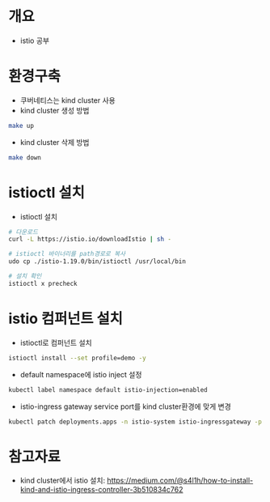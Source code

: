# 개요
* istio 공부

# 환경구축
* 쿠버네티스는 kind cluster 사용
* kind cluster 생성 방법
```bash
make up
```

* kind cluster 삭제 방법
```bash
make down
```

# istioctl 설치
* istioctl 설치
```bash
# 다운로드
curl -L https://istio.io/downloadIstio | sh -

# istioctl 바이너리를 path경로로 복사
udo cp ./istio-1.19.0/bin/istioctl /usr/local/bin

# 설치 확인
istioctl x precheck
```

# istio 컴퍼넌트 설치
* istioctl로 컴퍼넌트 설치
```bash
istioctl install --set profile=demo -y
```

* default namespace에 istio inject 설정
```bash
kubectl label namespace default istio-injection=enabled
```

* istio-ingress gateway service port를 kind cluster환경에 맞게 변경
```bash
kubectl patch deployments.apps -n istio-system istio-ingressgateway -p '{"spec":{"template":{"spec":{"containers":[{"name":"istio-proxy","ports":[{"containerPort":8080,"hostPort":80},{"containerPort":8443,"hostPort":443}]}]}}}}'
```

# 참고자료
* kind cluster에서 istio 설치: https://medium.com/@s4l1h/how-to-install-kind-and-istio-ingress-controller-3b510834c762
